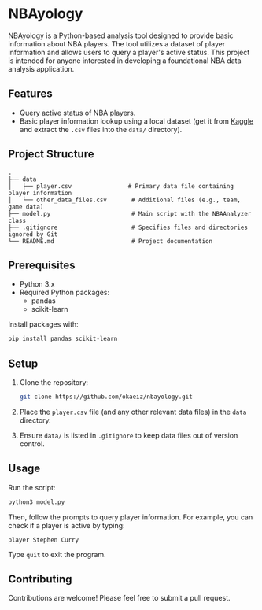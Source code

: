 # NBAyology

NBAyology is a Python-based analysis tool designed to provide basic information about NBA players. The tool utilizes a dataset of player information and allows users to query a player's active status. This project is intended for anyone interested in developing a foundational NBA data analysis application.

## Features

- Query active status of NBA players.
- Basic player information lookup using a local dataset (get it from [Kaggle](https://www.kaggle.com/datasets/wyattowalsh/basketball) and extract the `.csv` files into the `data/` directory).

## Project Structure

```plaintext
.
├── data
│   ├── player.csv                # Primary data file containing player information
│   └── other_data_files.csv       # Additional files (e.g., team, game data)
├── model.py                       # Main script with the NBAAnalyzer class
├── .gitignore                     # Specifies files and directories ignored by Git
└── README.md                      # Project documentation
```

## Prerequisites

- Python 3.x
- Required Python packages:
  - pandas
  - scikit-learn

Install packages with:
```bash
pip install pandas scikit-learn
```

## Setup

1. Clone the repository:
   ```bash
   git clone https://github.com/okaeiz/nbayology.git
   ```
2. Place the `player.csv` file (and any other relevant data files) in the `data` directory.

3. Ensure `data/` is listed in `.gitignore` to keep data files out of version control.

## Usage

Run the script:
```bash
python3 model.py
```

Then, follow the prompts to query player information. For example, you can check if a player is active by typing:
```plaintext
player Stephen Curry
```

Type `quit` to exit the program.

## Contributing

Contributions are welcome! Please feel free to submit a pull request.

